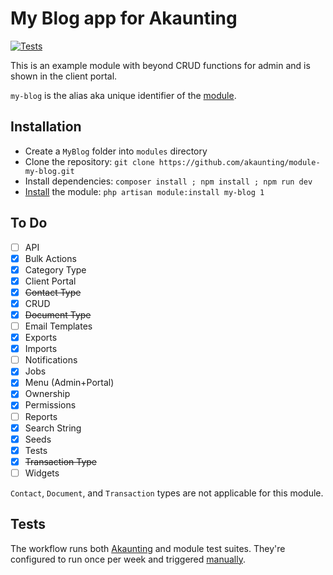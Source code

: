 ﻿# My Blog app for Akaunting

[![Tests](https://github.com/akaunting/module-my-blog/workflows/Tests/badge.svg?label=tests)](https://github.com/akaunting/module-my-blog/actions)

This is an example module with beyond CRUD functions for admin and is shown in the client portal.

`my-blog` is the alias aka unique identifier of the [module](https://developer.akaunting.com/documentation/modules/).

## Installation

- Create a `MyBlog` folder into `modules` directory
- Clone the repository: `git clone https://github.com/akaunting/module-my-blog.git`
- Install dependencies: `composer install ; npm install ; npm run dev`
- [Install](https://developer.akaunting.com/documentation/modules/#67474166c92e) the module: `php artisan module:install my-blog 1`

## To Do

- [ ] API
- [x] Bulk Actions
- [x] Category Type
- [x] Client Portal
- [x] ~~Contact Type~~
- [x] CRUD
- [x] ~~Document Type~~
- [ ] Email Templates
- [x] Exports
- [x] Imports
- [ ] Notifications
- [x] Jobs
- [x] Menu (Admin+Portal)
- [x] Ownership
- [x] Permissions
- [ ] Reports
- [x] Search String
- [x] Seeds
- [x] Tests
- [x] ~~Transaction Type~~
- [ ] Widgets

`Contact`, `Document`, and `Transaction` types are not applicable for this module.

## Tests

The workflow runs both [Akaunting](https://github.com/akaunting/akaunting/tree/master/tests) and module test suites. They're configured to run once per week and triggered [manually](https://github.com/akaunting/module-my-blog/actions/workflows/tests.yml).

